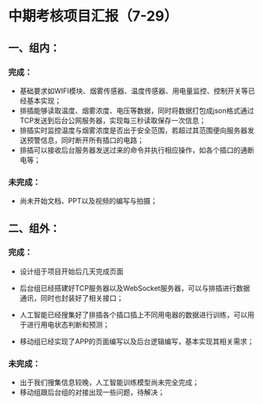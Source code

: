 # 中期考核项目汇报（7-29）

## 一、组内：

### 完成：

- 基础要求如WIFI模块、烟雾传感器、温度传感器、用电量监控、控制开关等已经基本实现；
- 排插能够读取温度、烟雾浓度、电压等数据，同时将数据打包成json格式通过TCP发送到后台公网服务器，实现每三秒读取保存一次信息；
- 排插实时监控温度与烟雾浓度是否出于安全范围，若超过其范围便向服务器发送预警信息，同时断开所有插口的电路；
- 排插可以接收后台服务器发送过来的命令并执行相应操作，如各个插口的通断电等；

### 未完成：

- 尚未开始文档、PPT以及视频的编写与拍摄；

## 二、组外：

### 完成：

- 设计组于项目开始后几天完成页面

- 后台组已经搭建好TCP服务器以及WebSocket服务器，可以与排插进行数据通讯，同时也封装好了相关接口；
- 人工智能已经搜集好了排插各个插口插上不同用电器的数据进行训练，可以用于进行用电状态判断和预测；
- 移动组已经实现了APP的页面编写以及后台逻辑编写，基本实现其相关需求；

### 未完成：

- 出于我们搜集信息较晚，人工智能训练模型尚未完全完成；
- 移动组跟后台组的对接出现一些问题，待解决；


